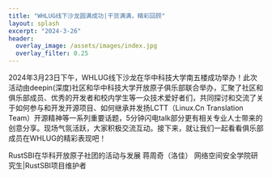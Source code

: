 ```yaml
---
title: "WHLUG线下沙龙圆满成功|干货满满，精彩回顾"
layout: splash
excerpt: "2024-3-26"
header:
  overlay_image: /assets/images/index.jpg
  overlay_filter: 0.25
---
```

2024年3月23日下午，WHLUG线下沙龙在华中科技大学南五楼成功举办！此次活动由deepin(深度)社区和华中科技大学开放原子俱乐部联合举办，汇聚了社区和俱乐部成员、优秀的开发者和校内学生等一众技术爱好者们，共同探讨和交流了关于如何参与和开发开源项目、如何继承并发扬LCTT（Linux.Cn Translation Team）开源精神等一系列重要话题，5分钟闪电talk部分更有相关专业人士带来的创意分享。现场气氛活跃，大家积极交流互动。接下来，就让我们一起看看俱乐部成员在WHLUG的精彩表现吧！

RustSBI在华科开放原子社团的活动与发展  蒋周奇（洛佳）  网络空间安全学院研究生|RustSBI项目维护者
